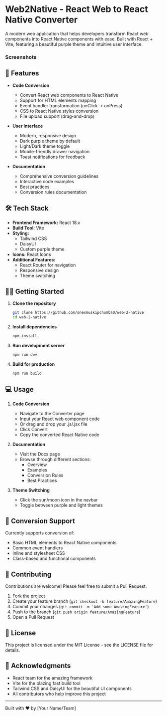 # Web2Native - React Web to React Native Converter

A modern web application that helps developers transform React web components into React Native components with ease. Built with React + Vite, featuring a beautiful purple theme and intuitive user interface.

### Screenshots

## 🚀 Features

- **Code Conversion**
  - Convert React web components to React Native
  - Support for HTML elements mapping
  - Event handler transformation (onClick → onPress)
  - CSS to React Native styles conversion
  - File upload support (drag-and-drop)

- **User Interface**
  - Modern, responsive design
  - Dark purple theme by default
  - Light/Dark theme toggle
  - Mobile-friendly drawer navigation
  - Toast notifications for feedback

- **Documentation**
  - Comprehensive conversion guidelines
  - Interactive code examples
  - Best practices
  - Conversion rules documentation

## 🛠️ Tech Stack

- **Frontend Framework:** React 18.x
- **Build Tool:** Vite
- **Styling:**
  - Tailwind CSS
  - DaisyUI
  - Custom purple theme
- **Icons:** React Icons
- **Additional Features:**
  - React Router for navigation
  - Responsive design
  - Theme switching

## 🏃‍♂️ Getting Started

1. **Clone the repository**
   ```bash
   git clone https://github.com/onesmuskipchumba0/web-2-native
   cd web-2-native
   ```

2. **Install dependencies**
   ```bash
   npm install
   ```

3. **Run development server**
   ```bash
   npm run dev
   ```

4. **Build for production**
   ```bash
   npm run build
   ```

## 💻 Usage

1. **Code Conversion**
   - Navigate to the Converter page
   - Input your React web component code
   - Or drag and drop your .js/.jsx file
   - Click Convert
   - Copy the converted React Native code

2. **Documentation**
   - Visit the Docs page
   - Browse through different sections:
     - Overview
     - Examples
     - Conversion Rules
     - Best Practices

3. **Theme Switching**
   - Click the sun/moon icon in the navbar
   - Toggle between purple and light themes

## 🔄 Conversion Support

Currently supports conversion of:
- Basic HTML elements to React Native components
- Common event handlers
- Inline and stylesheet CSS
- Class-based and functional components

## 🤝 Contributing

Contributions are welcome! Please feel free to submit a Pull Request.

1. Fork the project
2. Create your feature branch (`git checkout -b feature/AmazingFeature`)
3. Commit your changes (`git commit -m 'Add some AmazingFeature'`)
4. Push to the branch (`git push origin feature/AmazingFeature`)
5. Open a Pull Request

## 📝 License

This project is licensed under the MIT License - see the LICENSE file for details.

## 🙏 Acknowledgments

- React team for the amazing framework
- Vite for the blazing fast build tool
- Tailwind CSS and DaisyUI for the beautiful UI components
- All contributors who help improve this project

---

Built with ❤️ by [Your Name/Team]
